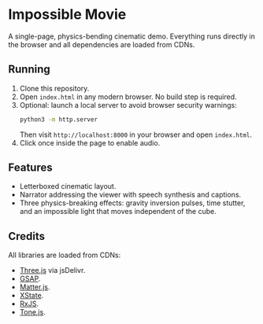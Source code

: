 # Impossible Movie

A single-page, physics-bending cinematic demo. Everything runs directly in the browser and all dependencies are loaded from CDNs.

## Running

1. Clone this repository.
2. Open `index.html` in any modern browser. No build step is required.
3. Optional: launch a local server to avoid browser security warnings:
   ```bash
   python3 -m http.server
   ```
   Then visit `http://localhost:8000` in your browser and open `index.html`.
4. Click once inside the page to enable audio.

## Features

- Letterboxed cinematic layout.
- Narrator addressing the viewer with speech synthesis and captions.
- Three physics-breaking effects: gravity inversion pulses, time stutter, and an impossible light that moves independent of the cube.

## Credits

All libraries are loaded from CDNs:
- [Three.js](https://threejs.org/) via jsDelivr.
- [GSAP](https://greensock.com/gsap/).
- [Matter.js](https://brm.io/matter-js/).
- [XState](https://xstate.js.org/).
- [RxJS](https://rxjs.dev/).
- [Tone.js](https://tonejs.github.io/).
